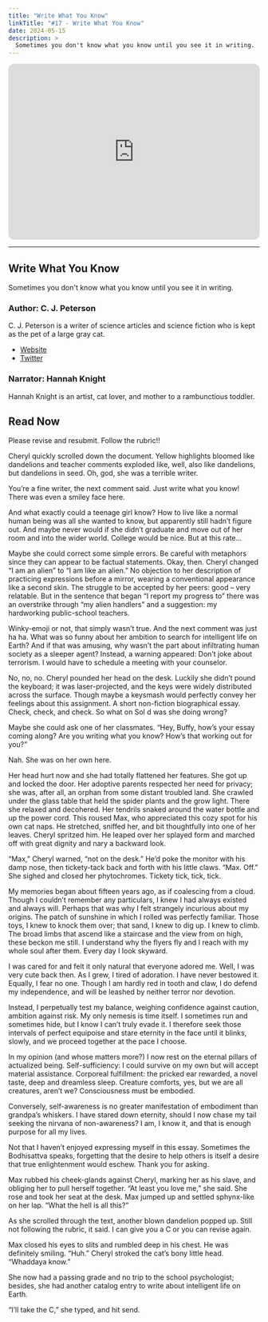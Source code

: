 ```yaml
---
title: "Write What You Know"
linkTitle: "#17 - Write What You Know"
date: 2024-05-15
description: > 
  Sometimes you don't know what you know until you see it in writing.
---
```


<iframe style="border-radius:12px" src="https://open.spotify.com/embed/episode/4ldWyDCnIq6hX7V6nRAyeW?utm_source=generator" width="100%" height="352" frameBorder="0" allowfullscreen="" allow="autoplay; clipboard-write; encrypted-media; fullscreen; picture-in-picture" loading="lazy"></iframe>

---

## Write What You Know

Sometimes you don't know what you know until you see it in writing.

### Author: C. J. Peterson

C. J. Peterson is a writer of science articles and science fiction who is kept as the pet of a large gray cat.

- [Website](https://cjpetersonwrites.com)
- [Twitter](https://twitter.com/authoress_cj)

### Narrator: Hannah Knight

Hannah Knight is an artist, cat lover, and mother to a rambunctious toddler.

## Read Now

Please revise and resubmit. Follow the rubric!! 

Cheryl quickly scrolled down the document. Yellow highlights bloomed like dandelions and teacher comments exploded like, well, also like dandelions, but dandelions in seed. Oh, god, she was a terrible writer. 

You’re a fine writer, the next comment said. Just write what you know! There was even a smiley face here. 

And what exactly could a teenage girl know? How to live like a normal human being was all she wanted to know, but apparently still hadn’t figure out. And maybe never would if she didn’t graduate and move out of her room and into the wider world. College would be nice. But at this rate… 

Maybe she could correct some simple errors. Be careful with metaphors since they can appear to be factual statements. Okay, then. Cheryl changed “I am an alien” to “I am like an alien.” No objection to her description of practicing expressions before a mirror, wearing a conventional appearance like a second skin. The struggle to be accepted by her peers: good – very relatable. But in the sentence that began “I report my progress to” there was an overstrike through “my alien handlers” and a suggestion: my hardworking public-school teachers. 

Winky-emoji or not, that simply wasn’t true. And the next comment was just ha ha. What was so funny about her ambition to search for intelligent life on Earth? And if that was amusing, why wasn’t the part about infiltrating human society as a sleeper agent? Instead, a warning appeared: Don’t joke about terrorism. I would have to schedule a meeting with your counselor. 

No, no, no. Cheryl pounded her head on the desk. Luckily she didn’t pound the keyboard; it was laser-projected, and the keys were widely distributed across the surface. Though maybe a keysmash would perfectly convey her feelings about this assignment. A short non-fiction biographical essay. Check, check, and check. So what on Sol d was she doing wrong? 

Maybe she could ask one of her classmates. “Hey, Buffy, how’s your essay coming along? Are you writing what you know? How’s that working out for you?” 

Nah. She was on her own here. 

Her head hurt now and she had totally flattened her features. She got up and locked the door. Her adoptive parents respected her need for privacy; she was, after all, an orphan from some distant troubled land. She crawled under the glass table that held the spider plants and the grow light. There she relaxed and decohered. Her tendrils snaked around the water bottle and up the power cord. This roused Max, who appreciated this cozy spot for his own cat naps. He stretched, sniffed her, and bit thoughtfully into one of her leaves. Cheryl spritzed him. He leaped over her splayed form and marched off with great dignity and nary a backward look.

“Max,” Cheryl warned, “not on the desk.” He’d poke the monitor with his damp nose, then tickety-tack back and forth with his little claws. “Max. Off.” She sighed and closed her phytochromes. Tickety tick, tick, tick. 

My memories began about fifteen years ago, as if coalescing from a cloud. Though I couldn’t remember any particulars, I knew I had always existed and always will. Perhaps that was why I felt strangely incurious about my origins. The patch of sunshine in which I rolled was perfectly familiar. Those toys, I knew to knock them over; that sand, I knew to dig up. I knew to climb. The broad limbs that ascend like a staircase and the view from on high, these beckon me still. I understand why the flyers fly and I reach with my whole soul after them. Every day I look skyward. 

I was cared for and felt it only natural that everyone adored me. Well, I was very cute back then. As I grew, I tired of adoration. I have never bestowed it. Equally, I fear no one. Though I am hardly red in tooth and claw, I do defend my independence, and will be leashed by neither terror nor devotion. 

Instead, I perpetually test my balance, weighing confidence against caution, ambition against risk. My only nemesis is time itself. I sometimes run and sometimes hide, but I know I can’t truly evade it. I therefore seek those intervals of perfect equipoise and stare eternity in the face until it blinks, slowly, and we proceed together at the pace I choose. 

In my opinion (and whose matters more?) I now rest on the eternal pillars of actualized being. Self-sufficiency: I could survive on my own but will accept material assistance. Corporeal fulfillment: the pricked ear rewarded, a novel taste, deep and dreamless sleep. Creature comforts, yes, but we are all creatures, aren’t we? Consciousness must be embodied.

Conversely, self-awareness is no greater manifestation of embodiment than grandpa’s whiskers. I have stared down eternity, should I now chase my tail seeking the nirvana of non-awareness? I am, I know it, and that is enough purpose for all my lives. 

Not that I haven’t enjoyed expressing myself in this essay. Sometimes the Bodhisattva speaks, forgetting that the desire to help others is itself a desire that true enlightenment would eschew. Thank you for asking. 

Max rubbed his cheek-glands against Cheryl, marking her as his slave, and obliging her to pull herself together. “At least you love me,” she said. She rose and took her seat at the desk. Max jumped up and settled sphynx-like on her lap. “What the hell is all this?” 

As she scrolled through the text, another blown dandelion popped up. Still not following the rubric, it said. I can give you a C or you can revise again. 

Max closed his eyes to slits and rumbled deep in his chest. He was definitely smiling. “Huh.” Cheryl stroked the cat’s bony little head. “Whaddaya know.” 

She now had a passing grade and no trip to the school psychologist; besides, she had another catalog entry to write about intelligent life on Earth. 

“I’ll take the C,” she typed, and hit send. 
